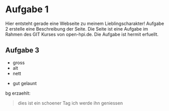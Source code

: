 # Aufgabe 1
Hier entsteht gerade eine Webseite zu meinem Lieblingscharakter! Aufgabe 2 erstelle eine Beschreibung der Seite. Die Seite ist eine Aufgabe im Rahmen des GIT Kurses von open-hpi.de. Die Aufgabe ist hermit erfuellt.

## Aufgabe 3
* gross
* alt
* nett
+ gut gelaunt

bg erzaehlt:
> dies ist ein schoener Tag 
> ich werde ihn geniessen
